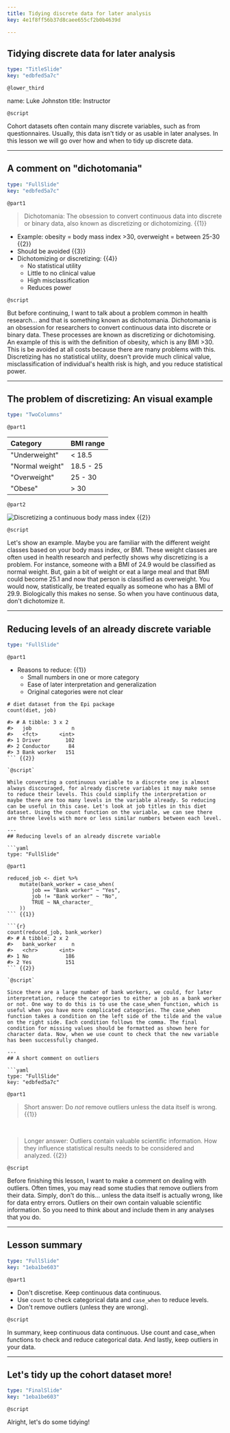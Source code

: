 ```yaml
---
title: Tidying discrete data for later analysis
key: 4e1f8ff56b37d8caee655cf2b0b4639d

---
```

## Tidying discrete data for later analysis 

```yaml
type: "TitleSlide"
key: "edbfed5a7c"
```

`@lower_third`

name: Luke Johnston
title: Instructor

`@script`

Cohort datasets often contain many discrete variables, such as from questionnaires. Usually, this data isn't tidy or as usable in later analyses. In this lesson we will go over how and when to tidy up discrete data.

---
## A comment on "dichotomania"

```yaml
type: "FullSlide"
key: "edbfed5a7c"
```

`@part1`

> Dichotomania: The obsession to convert continuous data into discrete or binary data, also known as discretizing or dichotomizing. {{1}}

- Example: obesity = body mass index >30, overweight = between 25-30 {{2}}
- Should be avoided {{3}}
- Dichotomizing or discretizing: {{4}}
    - No statistical utility
    - Little to no clinical value
    - High misclassification
    - Reduces power

`@script`

But before continuing, I want to talk about a problem common in health research... and that is something known as dichotomania. Dichotomania is an obsession for researchers to convert continuous data into discrete or binary data. These processes are known as discretizing or dichotomising. An example of this is with the definition of obesity, which is any BMI >30. This is be avoided at all costs because there are many problems with this. Discretizing has no statistical utility, doesn't provide much clinical value, misclassification of individual's health risk is high, and you reduce statistical power.

---
## The problem of discretizing: An visual example

```yaml
type: "TwoColumns"
```

`@part1`

| Category | BMI range |
|:---------|:----------|
| "Underweight" | < 18.5 |
| "Normal weight" | 18.5 - 25 |
| "Overweight" | 25 - 30 |
| "Obese" | > 30 | {{1}}

`@part2`

![Discretizing a continuous body mass index](http://s3.amazonaws.com/assets.datacamp.com/production/repositories/2079/datasets/6f6a793790e58b28f993ee4986409a5873fb424f/plot-discretising.png) {{2}}

`@script`

Let's show an example. Maybe you are familiar with the different weight classes based on your body mass index, or BMI. These weight classes are often used in health research and perfectly shows why discretizing is a problem. For instance, someone with a BMI of 24.9 would be classified as normal weight. But, gain a bit of weight or eat a large meal and that BMI could become 25.1 and now that person is classified as overweight. You would now, statistically, be treated equally as someone who has a BMI of 29.9. Biologically this makes no sense. So when you have continuous data, don't dichotomize it.

---
## Reducing levels of an already discrete variable

```yaml
type: "FullSlide"
```

`@part1`

- Reasons to reduce: {{1}}
    - Small numbers in one or more category
    - Ease of later interpretation and generalization
    - Original categories were not clear

```{r}
# diet dataset from the Epi package
count(diet, job)

#> # A tibble: 3 x 2
#>   job             n
#>   <fct>       <int>
#> 1 Driver        102
#> 2 Conductor      84
#> 3 Bank worker   151
``` {{2}}

`@script`

While converting a continuous variable to a discrete one is almost always discouraged, for already discrete variables it may make sense to reduce their levels. This could simplify the interpretation or maybe there are too many levels in the variable already. So reducing can be useful in this case. Let's look at job titles in this diet dataset. Using the count function on the variable, we can see there are three levels with more or less similar numbers between each level.

---
## Reducing levels of an already discrete variable

```yaml
type: "FullSlide"
```

`@part1`

```{r}
reduced_job <- diet %>%
    mutate(bank_worker = case_when(
        job == "Bank worker" ~ "Yes",
        job != "Bank worker" ~ "No",
        TRUE ~ NA_character_
    ))
``` {{1}}

```{r}
count(reduced_job, bank_worker)
#> # A tibble: 2 x 2
#>   bank_worker     n
#>   <chr>       <int>
#> 1 No            186
#> 2 Yes           151
``` {{2}}

`@script`

Since there are a large number of bank workers, we could, for later interpretation, reduce the categories to either a job as a bank worker or not. One way to do this is to use the case_when function, which is useful when you have more complicated categories. The case_when function takes a condition on the left side of the tilde and the value on the right side. Each condition follows the comma. The final condition for missing values should be formatted as shown here for character data. Now, when we use count to check that the new variable has been successfully changed.

---
## A short comment on outliers

```yaml
type: "FullSlide"
key: "edbfed5a7c"
```

`@part1`

> Short answer: Do *not* remove outliers unless the data itself is wrong. {{1}}

&nbsp;

> Longer answer: Outliers contain valuable scientific information. How they influence statistical results needs to be considered and analyzed. {{2}}

`@script`

Before finishing this lesson, I want to make a comment on dealing with outliers. Often times, you may read some studies that remove outliers from their data. Simply, don't do this... unless the data itself is actually wrong, like for data entry errors. Outliers on their own contain valuable scientific information. So you need to think about and include them in any analyses that you do.

---
## Lesson summary

```yaml
type: "FullSlide"
key: "1eba1be603"
```

`@part1`

- Don't discretise. Keep continuous data continuous.
- Use `count` to check categorical data and `case_when` to reduce levels.
- Don't remove outliers (unless they are wrong).

`@script`

In summary, keep continuous data continuous. Use count and case_when functions to check and reduce categorical data. And lastly, keep outliers in your data.

---
## Let's tidy up the cohort dataset more!

```yaml
type: "FinalSlide"
key: "1eba1be603"
```

`@script`

Alright, let's do some tidying!
